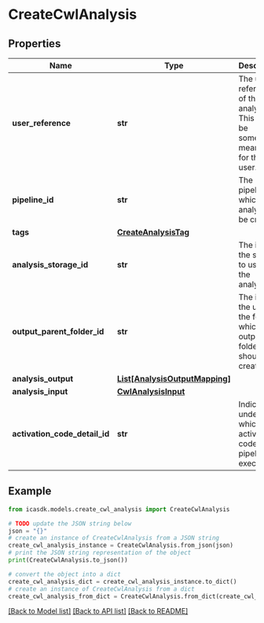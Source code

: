 # CreateCwlAnalysis


## Properties

Name | Type | Description | Notes
------------ | ------------- | ------------- | -------------
**user_reference** | **str** | The user-reference of the analysis. This should be something meaningful for the user. | 
**pipeline_id** | **str** | The pipeline for which an analysis will be created. | 
**tags** | [**CreateAnalysisTag**](CreateAnalysisTag.md) |  | [optional] 
**analysis_storage_id** | **str** | The id of the storage to use for the analysis. | [optional] 
**output_parent_folder_id** | **str** | The id or the urn of the folder in which the output folder should be created. | [optional] 
**analysis_output** | [**List[AnalysisOutputMapping]**](AnalysisOutputMapping.md) |  | [optional] 
**analysis_input** | [**CwlAnalysisInput**](CwlAnalysisInput.md) |  | 
**activation_code_detail_id** | **str** | Indicates under which activation code the pipeline is executed. | [optional] 

## Example

```python
from icasdk.models.create_cwl_analysis import CreateCwlAnalysis

# TODO update the JSON string below
json = "{}"
# create an instance of CreateCwlAnalysis from a JSON string
create_cwl_analysis_instance = CreateCwlAnalysis.from_json(json)
# print the JSON string representation of the object
print(CreateCwlAnalysis.to_json())

# convert the object into a dict
create_cwl_analysis_dict = create_cwl_analysis_instance.to_dict()
# create an instance of CreateCwlAnalysis from a dict
create_cwl_analysis_from_dict = CreateCwlAnalysis.from_dict(create_cwl_analysis_dict)
```
[[Back to Model list]](../README.md#documentation-for-models) [[Back to API list]](../README.md#documentation-for-api-endpoints) [[Back to README]](../README.md)


